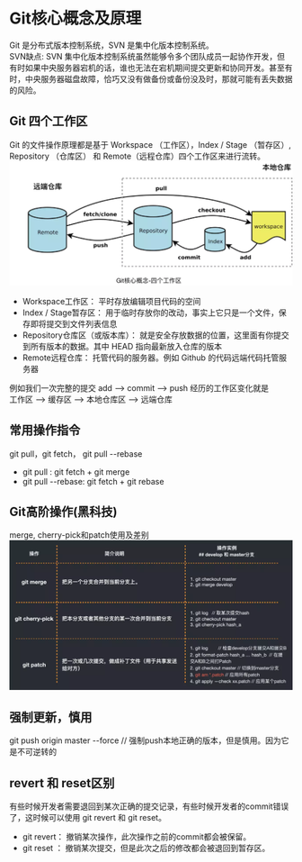 # Git核心概念及原理
Git 是分布式版本控制系统，SVN 是集中化版本控制系统。  
SVN缺点: SVN 集中化版本控制系统虽然能够令多个团队成员一起协作开发，但有时如果中央服务器宕机的话，谁也无法在宕机期间提交更新和协同开发。甚至有时，中央服务器磁盘故障，恰巧又没有做备份或备份没及时，那就可能有丢失数据的风险。  

## Git 四个工作区
Git 的文件操作原理都是基于 Workspace （工作区），Index / Stage （暂存区）, Repository （仓库区） 和 Remote（远程仓库）四个工作区来进行流转。
![](./git.png)

- Workspace工作区： 平时存放编辑项目代码的空间
- Index / Stage暂存区： 用于临时存放你的改动，事实上它只是一个文件，保存即将提交到文件列表信息
- Repository仓库区（或版本库）： 就是安全存放数据的位置，这里面有你提交到所有版本的数据。其中 HEAD 指向最新放入仓库的版本
- Remote远程仓库： 托管代码的服务器。例如 Github 的代码远端代码托管服务器
  
例如我们一次完整的提交 add --> commit --> push 经历的工作区变化就是  
工作区 --> 缓存区 --> 本地仓库区 --> 远端仓库

## 常用操作指令
git pull，git fetch， git pull --rebase

- git pull : git fetch + git merge
- git pull --rebase: git fetch + git rebase


## Git高阶操作(黑科技)
merge, cherry-pick和patch使用及差别
![](./advanced.png)

## 强制更新，慎用
git push origin master --force  // 强制push本地正确的版本，但是慎用。因为它是不可逆转的

## revert 和 reset区别

有些时候开发者需要退回到某次正确的提交记录，有些时候开发者的commit错误了，这时候可以使用 git revert 和 git reset。

- git revert： 撤销某次操作，此次操作之前的commit都会被保留。
- git reset ： 撤销某次提交，但是此次之后的修改都会被退回到暂存区。

